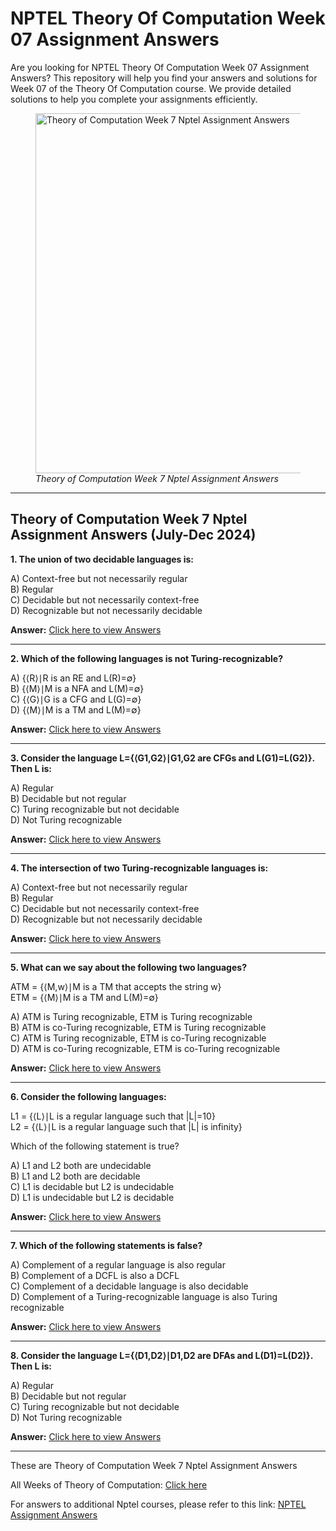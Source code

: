 # NPTEL Theory Of Computation Week 07 Assignment Answers

Are you looking for NPTEL Theory Of Computation Week 07 Assignment Answers? This repository will help you find your answers and solutions for Week 07 of the Theory Of Computation course. We provide detailed solutions to help you complete your assignments efficiently.


<figure class="aligncenter size-large is-resized"><img decoding="async" width="1024" height="576" src="https://progiez.com/wp-content/uploads/2024/09/Theory-of-Computation-nptel-assignment-answers-week-6-1024x576.webp" alt="Theory of Computation Week 7 Nptel Assignment Answers" class="wp-image-13547" title="Theory of Computation Week 7 Nptel Assignment Answers 1" srcset="https://progiez.com/wp-content/uploads/2024/09/Theory-of-Computation-nptel-assignment-answers-week-6-1024x576.webp 1024w, https://progiez.com/wp-content/uploads/2024/09/Theory-of-Computation-nptel-assignment-answers-week-6-300x169.webp 300w, https://progiez.com/wp-content/uploads/2024/09/Theory-of-Computation-nptel-assignment-answers-week-6-768x432.webp 768w, https://progiez.com/wp-content/uploads/2024/09/Theory-of-Computation-nptel-assignment-answers-week-6.webp 1280w" sizes="(max-width: 1024px) 100vw, 1024px"><figcaption class="wp-element-caption"><em>Theory of Computation Week 7 Nptel Assignment Answers</em></figcaption></figure>

* * *

## **Theory of Computation Week 7 Nptel Assignment Answers (July-Dec 2024)**

**1. The union of two decidable languages is:**

A) Context-free but not necessarily regular  
B) Regular  
C) Decidable but not necessarily context-free  
D) Recognizable but not necessarily decidable

**Answer:** [Click here to view Answers](https://progiez.com/theory-of-computation-week-7-nptel-assignment-answers)

* * *

**2. Which of the following languages is not Turing-recognizable?**

A) {⟨R⟩∣R is an RE and L(R)=∅}  
B) {⟨M⟩∣M is a NFA and L(M)=∅}  
C) {⟨G⟩∣G is a CFG and L(G)=∅}  
D) {⟨M⟩∣M is a TM and L(M)=∅}

**Answer:** [Click here to view Answers](https://progiez.com/theory-of-computation-week-7-nptel-assignment-answers)

* * *

**3. Consider the language L={⟨G1,G2⟩∣G1,G2 are CFGs and L(G1)=L(G2)}. Then L is:**

A) Regular  
B) Decidable but not regular  
C) Turing recognizable but not decidable  
D) Not Turing recognizable

**Answer:** [Click here to view Answers](https://progiez.com/theory-of-computation-week-7-nptel-assignment-answers)

* * *

**4. The intersection of two Turing-recognizable languages is:**

A) Context-free but not necessarily regular  
B) Regular  
C) Decidable but not necessarily context-free  
D) Recognizable but not necessarily decidable

**Answer:** [Click here to view Answers](https://progiez.com/theory-of-computation-week-7-nptel-assignment-answers)

* * *

**5. What can we say about the following two languages?**

ATM = {⟨M,w⟩∣M is a TM that accepts the string w}  
ETM = {⟨M⟩∣M is a TM and L(M)=∅}

A) ATM is Turing recognizable, ETM is Turing recognizable  
B) ATM is co-Turing recognizable, ETM is Turing recognizable  
C) ATM is Turing recognizable, ETM is co-Turing recognizable  
D) ATM is co-Turing recognizable, ETM is co-Turing recognizable

**Answer:** [Click here to view Answers](https://progiez.com/theory-of-computation-week-7-nptel-assignment-answers)

* * *

**6. Consider the following languages:**

L1 = {⟨L⟩∣L is a regular language such that |L|=10}  
L2 = {⟨L⟩∣L is a regular language such that |L| is infinity}

Which of the following statement is true?

A) L1 and L2 both are undecidable  
B) L1 and L2 both are decidable  
C) L1 is decidable but L2 is undecidable  
D) L1 is undecidable but L2 is decidable

**Answer:** [Click here to view Answers](https://progiez.com/theory-of-computation-week-7-nptel-assignment-answers)

* * *

**7. Which of the following statements is false?**

A) Complement of a regular language is also regular  
B) Complement of a DCFL is also a DCFL  
C) Complement of a decidable language is also decidable  
D) Complement of a Turing-recognizable language is also Turing recognizable

**Answer:** [Click here to view Answers](https://progiez.com/theory-of-computation-week-7-nptel-assignment-answers)

* * *

**8. Consider the language L={⟨D1,D2⟩∣D1,D2 are DFAs and L(D1)=L(D2)}. Then L is:**

A) Regular  
B) Decidable but not regular  
C) Turing recognizable but not decidable  
D) Not Turing recognizable

**Answer:** [Click here to view Answers](https://progiez.com/theory-of-computation-week-7-nptel-assignment-answers)

* * *

These are Theory of Computation Week 7 Nptel Assignment Answers

All Weeks of Theory of Computation: [Click here](https://progiez.com/nptel-assignment-answers/theory-of-computation)

For answers to additional Nptel courses, please refer to this link: [NPTEL Assignment Answers](https://progiez.com/nptel-assignment-answers)
